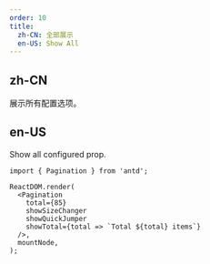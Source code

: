 ```yaml
---
order: 10
title:
  zh-CN: 全部展示
  en-US: Show All
---
```


## zh-CN

展示所有配置选项。

## en-US

Show all configured prop.

```tsx
import { Pagination } from 'antd';

ReactDOM.render(
  <Pagination
    total={85}
    showSizeChanger
    showQuickJumper
    showTotal={total => `Total ${total} items`}
  />,
  mountNode,
);
```
